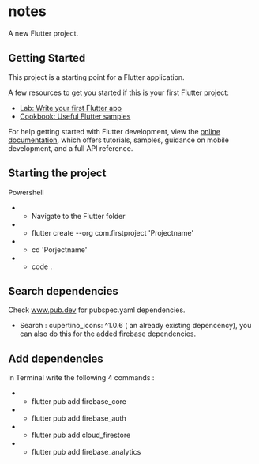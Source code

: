 # notes

A new Flutter project.

## Getting Started

This project is a starting point for a Flutter application.

A few resources to get you started if this is your first Flutter project:

- [Lab: Write your first Flutter app](https://docs.flutter.dev/get-started/codelab)
- [Cookbook: Useful Flutter samples](https://docs.flutter.dev/cookbook)

For help getting started with Flutter development, view the
[online documentation](https://docs.flutter.dev/), which offers tutorials,
samples, guidance on mobile development, and a full API reference.

## Starting the project

Powershell

- - Navigate to the Flutter folder
- - flutter create --org com.firstproject 'Projectname'
- - cd 'Porjectname'
- - code .

## Search dependencies

Check www.pub.dev for pubspec.yaml dependencies.

- Search : cupertino_icons: ^1.0.6 ( an already existing depencency), you can also do this for the added firebase dependencies.

## Add dependencies

in Terminal write the following 4 commands :

- - flutter pub add firebase_core
- - flutter pub add firebase_auth
- - flutter pub add cloud_firestore
- - flutter pub add firebase_analytics
